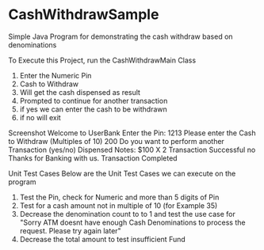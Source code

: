 # CashWithdrawSample
Simple Java Program for demonstrating the cash withdraw based on denominations

To Execute this Project, run the CashWithdrawMain Class
1. Enter the Numeric Pin
2. Cash to Withdraw
3. Will get the cash dispensed as result
4. Prompted to continue for another transaction
5. if yes we can enter the cash to be withdrawn
6. if no will exit

 Screenshot
    Welcome to UserBank
    Enter the Pin:
    1213
    Please enter the Cash to Withdraw (Multiples of 10)
    200
    Do you want to perform another Transaction (yes/no)
    Dispensed Notes:
    $100 X 2
    Transaction Successful
    no
    Thanks for Banking with us. Transaction Completed

  Unit Test Cases
  Below are the Unit Test Cases we can execute on the program
  1. Test the Pin, check for Numeric and more than 5 digits of Pin
  2. Test for a cash amount not in multiple of 10 (for Example 35)
  3. Decrease the denomination count to to 1 and test the use case for "Sorry ATM doesnt have enough Cash Denominations to process the request. Please try again later"
  4. Decrease the total amount to test insufficient Fund




